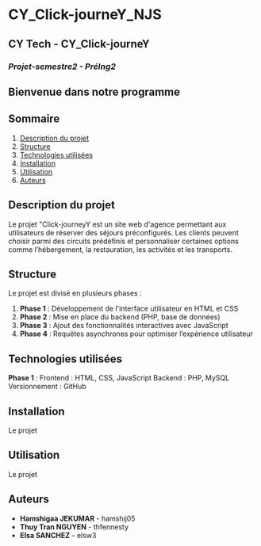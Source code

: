 # CY_Click-journeY_NJS
## **************CY Tech - CY_Click-journeY**************

### ***Projet-semestre2 - PréIng2***
## **Bienvenue dans notre programme**

## Sommaire
1. [Description du projet](#description-du-projet)
2. [Structure](#structure)
3. [Technologies utilisées](#technologies-utilisées)
4. [Installation](#installation)
5. [Utilisation](#utilisation)
6. [Auteurs](#auteurs)

## Description du projet     
Le projet "Click-journeyY est un site web d'agence permettant aux utilisateurs de réserver des séjours préconfigurés. Les clients peuvent choisir parmi des circuits prédéfinis et personnaliser certaines options comme l’hébergement, la restauration, les activités et les transports.

## Structure  
Le projet est divisé en plusieurs phases : 
1. **Phase 1** : Développement de l'interface utilisateur en HTML et CSS
2. **Phase 2** : Mise en place du backend (PHP, base de données)  
3. **Phase 3** : Ajout des fonctionnalités interactives avec JavaScript
4. **Phase 4** : Requêtes asynchrones pour optimiser l’expérience utilisateur  

## Technologies utilisées    
**Phase 1** : 
Frontend : HTML, CSS, JavaScript
Backend : PHP, MySQL
Versionnement : GitHub

## Installation   
Le projet

## Utilisation    
Le projet

## Auteurs    
- **Hamshigaa JEKUMAR** - hamshij05  
- **Thuy Tran NGUYEN** - thfennesty  
- **Elsa SANCHEZ** - elsw3 
